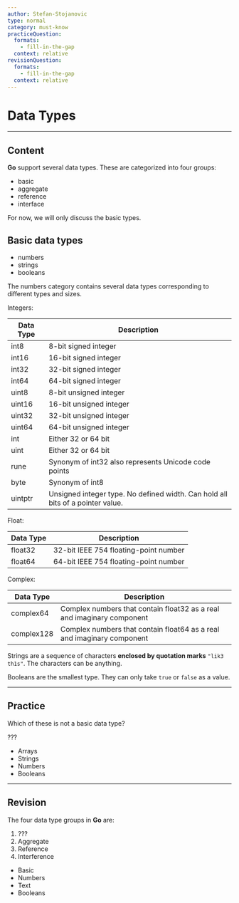 ```yaml
---
author: Stefan-Stojanovic
type: normal
category: must-know
practiceQuestion:
  formats:
    - fill-in-the-gap
  context: relative
revisionQuestion:
  formats:
    - fill-in-the-gap
  context: relative
---
```


# Data Types


---

## Content

**Go** support several data types. These are categorized into four groups:

- basic
- aggregate
- reference
- interface

For now, we will only discuss the basic types.

## Basic data types

- numbers
- strings
- booleans

The numbers category contains several data types corresponding to different types and sizes.

Integers:

| Data Type | Description                                                                    |
|-----------|--------------------------------------------------------------------------------|
| int8      | 8-bit signed integer                                                           |
| int16     | 16-bit signed integer                                                          |
| int32     | 32-bit signed integer                                                          |
| int64     | 64-bit signed integer                                                          |
| uint8     | 8-bit unsigned integer                                                         |
| uint16    | 16-bit unsigned integer                                                        |
| uint32    | 32-bit unsigned integer                                                        |
| uint64    | 64-bit unsigned integer                                                        |
| int       | Either 32 or 64 bit                                                            |
| uint      | Either 32 or 64 bit                                                            |
| rune      | Synonym of int32 also represents Unicode code points                           |
| byte      | Synonym of int8                                                                |
| uintptr   | Unsigned integer type. No defined width. Can hold all bits of a pointer value. |

Float:

| Data Type | Description                           |
|-----------|---------------------------------------|
| float32   | 32-bit IEEE 754 floating-point number |
| float64   | 64-bit IEEE 754 floating-point number |

Complex:

| Data Type  | Description                                                            |
|------------|------------------------------------------------------------------------|
| complex64  | Complex numbers that contain float32 as a real and imaginary component |
| complex128 | Complex numbers that contain float64 as a real and imaginary component |

Strings are a sequence of characters **enclosed by quotation marks** `"lik3 th1s"`. The characters can be anything.

Booleans are the smallest type. They can only take `true` or `false` as a value.


---

## Practice

Which of these is not a basic data type?

???

- Arrays
- Strings
- Numbers
- Booleans


---

## Revision

The four data type groups in **Go** are:

1. ???
2. Aggregate
3. Reference
4. Interference

- Basic
- Numbers
- Text
- Booleans
